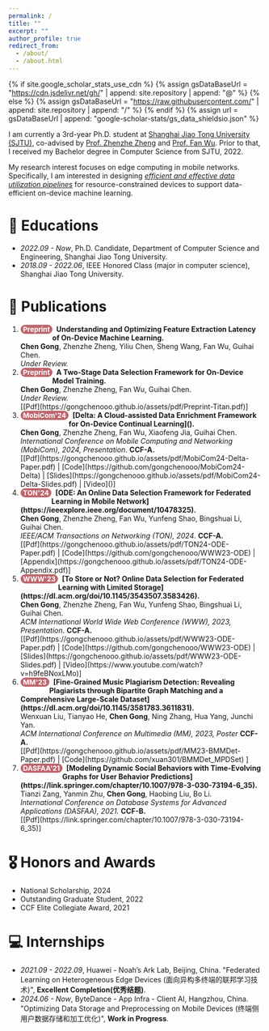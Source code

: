 ```yaml
---
permalink: /
title: ""
excerpt: ""
author_profile: true
redirect_from: 
  - /about/
  - /about.html
---
```


<style>
.pubtitle{
    background: #BD666D;
    color: white;
    font-size: 13.5px;
    padding: 1px 5px 1px 5px;
    border-radius: 10px;
    float: left;
    font-weight: bold;
}
.font-bold{
    font-weight:bold;
}
</style>


{% if site.google_scholar_stats_use_cdn %}
{% assign gsDataBaseUrl = "https://cdn.jsdelivr.net/gh/" | append: site.repository | append: "@" %}
{% else %}
{% assign gsDataBaseUrl = "https://raw.githubusercontent.com/" | append: site.repository | append: "/" %}
{% endif %}
{% assign url = gsDataBaseUrl | append: "google-scholar-stats/gs_data_shieldsio.json" %}

<span class='anchor' id='about-me'></span>

I am currently a 3rd-year Ph.D. student at [Shanghai Jiao Tong University (SJTU)](https://en.sjtu.edu.cn/), co-advised by [Prof. Zhenzhe Zheng](https://zhengzhenzhe220.github.io/) and [Prof. Fan Wu](https://www.cs.sjtu.edu.cn/~fwu/). 
Prior to that, I received my Bachelor degree in Computer Science from SJTU, 2022.

My research interest focuses on edge computing in mobile networks. 
Specifically, I am interested in designing *<u>efficient and effective data utilization pipelines</u>* for resource-constrained devices to support data-efficient on-device machine learning.

# 📖 Educations
- *2022.09 - Now*, Ph.D. Candidate, Department of Computer Science and Engineering, Shanghai Jiao Tong University. 
- *2018.09 - 2022.06*, IEEE Honored Class (major in computer science), Shanghai Jiao Tong University. 

<span class='anchor' id='publications'></span>

# 📝 Publications 

1. <div class="pubtitle">Preprint</div> &nbsp; <b>Understanding and Optimizing Feature Extraction Latency of On-Device Machine Learning.</b> <br /> <b>Chen Gong</b>, Zhenzhe Zheng, Yiliu Chen, Sheng Wang, Fan Wu, Guihai Chen. <br /> <i>Under Review.</i>

2. <div class="pubtitle">Preprint</div> &nbsp; <b>A Two-Stage Data Selection Framework for On-Device Model Training.</b> <br /> <b>Chen Gong</b>, Zhenzhe Zheng, Fan Wu, Guihai Chen. <br /> <i>Under Review.</i> <br /> [[Pdf](https://gongchenooo.github.io/assets/pdf/Preprint-Titan.pdf)] 

3. <div class="pubtitle">MobiCom'24</div> &nbsp; <b>[Delta: A Cloud-assisted Data Enrichment Framework for On-Device Continual Learning]().</b> <br /> <b>Chen Gong</b>, Zhenzhe Zheng, Fan Wu, Xiaofeng Jia, Guihai Chen. <br /> <i>International Conference on Mobile Computing and Networking (MobiCom), 2024, Presentation</i>. <b>CCF-A.</b> <br /> [[Pdf](https://gongchenooo.github.io/assets/pdf/MobiCom24-Delta-Paper.pdf) | [Code](https://github.com/gongchenooo/MobiCom24-Delta) | [Slides](https://gongchenooo.github.io/assets/pdf/MobiCom24-Delta-Slides.pdf) | [Video]()]

4. <div class="pubtitle">TON'24</div> &nbsp; <b>[ODE: An Online Data Selection Framework for Federated Learning in Mobile Network](https://ieeexplore.ieee.org/document/10478325).</b> <br /> <b>Chen Gong</b>, Zhenzhe Zheng, Fan Wu, Yunfeng Shao, Bingshuai Li, Guihai Chen. <br /> <i>IEEE/ACM Transactions on Networking (TON), 2024</i>. <b>CCF-A.</b> <br /> [[Pdf](https://gongchenooo.github.io/assets/pdf/TON24-ODE-Paper.pdf) | [Code](https://github.com/gongchenooo/WWW23-ODE) | [Appendix](https://gongchenooo.github.io/assets/pdf/TON24-ODE-Appendix.pdf)]

5. <div class="pubtitle">WWW'23</div> &nbsp; <b>[To Store or Not? Online Data Selection for Federated Learning with Limited Storage](https://dl.acm.org/doi/10.1145/3543507.3583426).</b> <br /> <b>Chen Gong</b>, Zhenzhe Zheng, Fan Wu, Yunfeng Shao, Bingshuai Li, Guihai Chen. <br /> <i>ACM International World Wide Web Conference (WWW), 2023, Presentation</i>. <b>CCF-A.</b> <br /> [[Pdf](https://gongchenooo.github.io/assets/pdf/WWW23-ODE-Paper.pdf) | [Code](https://github.com/gongchenooo/WWW23-ODE) | [Slides](https://gongchenooo.github.io/assets/pdf/WWW23-ODE-Slides.pdf) | [Video](https://www.youtube.com/watch?v=h9feBNoxLMo)]

6. <div class="pubtitle">MM'23</div> &nbsp; <b>[Fine-Grained Music Plagiarism Detection: Revealing Plagiarists through Bipartite Graph Matching and a Comprehensive Large-Scale Dataset](https://dl.acm.org/doi/10.1145/3581783.3611831).</b> <br /> Wenxuan Liu, Tianyao He, <b>Chen Gong</b>, Ning Zhang, Hua Yang, Junchi Yan. <br /> <i>ACM International Conference on Multimedia (MM), 2023, Poster</i> <b>CCF-A.</b> <br /> [[Pdf](https://gongchenooo.github.io/assets/pdf/MM23-BMMDet-Paper.pdf) | [Code](https://github.com/xuan301/BMMDet_MPDSet) ]

7. <div class="pubtitle">DASFAA'21</div> &nbsp; <b>[Modeling Dynamic Social Behaviors with Time-Evolving Graphs for User Behavior Predictions](https://link.springer.com/chapter/10.1007/978-3-030-73194-6_35).</b> <br /> Tianzi Zang, Yanmin Zhu, <b>Chen Gong</b>, Haobing Liu, Bo Li. <br /> <i>International Conference on Database Systems for Advanced Applications (DASFAA), 2021.</i> <b>CCF-B.</b> <br /> [[Pdf](https://link.springer.com/chapter/10.1007/978-3-030-73194-6_35)] 

# 🎖 Honors and Awards
- National Scholarship, 2024
- Outstanding Graduate Student, 2022
- CCF Elite Collegiate Award, 2021

# 💻 Internships
- *2021.09 - 2022.09*, Huawei - Noah’s Ark Lab, Beijing, China.  "Federated Learning on Heterogeneous Edge Devices (面向异构多终端的联邦学习技术)", **Excellent Completion(优秀结题)**.
- *2024.06 - Now*, ByteDance - App Infra - Client AI, Hangzhou, China. "Optimizing Data Storage and Preprocessing on Mobile Devices (终端侧用户数据存储和加工优化)", **Work in Progress**.
